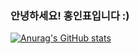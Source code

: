### 안녕하세요! 홍인표입니다 :)

[![Anurag's GitHub stats](https://github-readme-stats.vercel.app/api?username=hinpyo)](https://github.com/anuraghazra/github-readme-stats)

<!--
**hinpyo/hinpyo** is a ✨ _special_ ✨ repository because its `README.md` (this file) appears on your GitHub profile.

Here are some ideas to get you started:

- 🔭 I’m currently working on ...
- 🌱 I’m currently learning ...
- 👯 I’m looking to collaborate on ...
- 🤔 I’m looking for help with ...
- 💬 Ask me about ...
- 📫 How to reach me: ...
- 😄 Pronouns: ...
- ⚡ Fun fact: ...
-->
